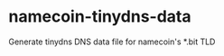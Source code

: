 namecoin-tinydns-data
=====================

Generate tinydns DNS data file for namecoin's *.bit TLD